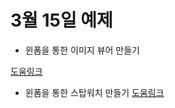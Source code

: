 # 3월 15일 예제

- 윈폼을 통한 이미지 뷰어 만들기

[도움링크](https://afsdzvcx123.tistory.com/entry/C-%EC%9C%88%ED%8F%BC-C-%EC%9C%88%ED%8F%BC-%EC%9D%B4%EB%AF%B8%EC%A7%80-%EB%B6%88%EB%9F%AC%EC%99%80%EC%84%9C-%EB%B3%B4%EC%97%AC%EC%A3%BC%EA%B8%B0Image-Viewer-%EB%A7%8C%EB%93%A4%EA%B8%B0)

- 윈폼을 통한 스탑워치 만들기
[도움링크](https://afsdzvcx123.tistory.com/entry/C-%EC%9C%88%ED%8F%BC-C-%EC%9C%88%EB%8F%84%EC%9A%B0-%EC%96%B4%ED%94%8C%EB%A6%AC%EC%BC%80%EC%9D%B4%EC%85%98%EC%9C%BC%EB%A1%9C-StopWatch%EC%8A%A4%ED%86%B1%EC%9B%8C%EC%B9%98-%EB%A7%8C%EB%93%A4%EA%B8%B0?category=784689)